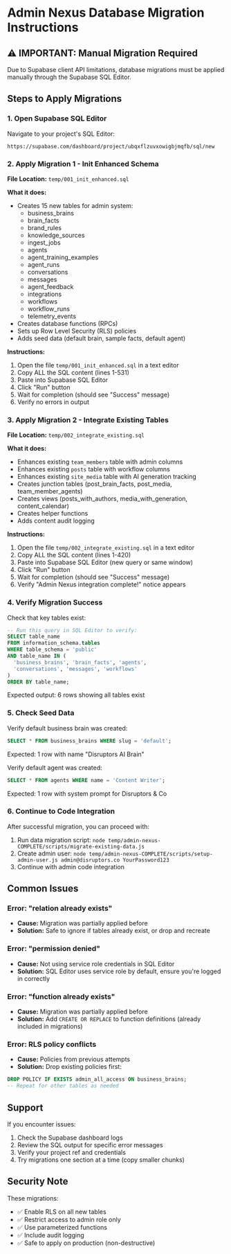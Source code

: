 # Admin Nexus Database Migration Instructions

## ⚠️ IMPORTANT: Manual Migration Required

Due to Supabase client API limitations, database migrations must be applied manually through the Supabase SQL Editor.

## Steps to Apply Migrations

### 1. Open Supabase SQL Editor

Navigate to your project's SQL Editor:
```
https://supabase.com/dashboard/project/ubqxflzuvxowigbjmqfb/sql/new
```

### 2. Apply Migration 1 - Init Enhanced Schema

**File Location:** `temp/001_init_enhanced.sql`

**What it does:**
- Creates 15 new tables for admin system:
  - business_brains
  - brain_facts
  - brand_rules
  - knowledge_sources
  - ingest_jobs
  - agents
  - agent_training_examples
  - agent_runs
  - conversations
  - messages
  - agent_feedback
  - integrations
  - workflows
  - workflow_runs
  - telemetry_events
- Creates database functions (RPCs)
- Sets up Row Level Security (RLS) policies
- Adds seed data (default brain, sample facts, default agent)

**Instructions:**
1. Open the file `temp/001_init_enhanced.sql` in a text editor
2. Copy ALL the SQL content (lines 1-531)
3. Paste into Supabase SQL Editor
4. Click "Run" button
5. Wait for completion (should see "Success" message)
6. Verify no errors in output

### 3. Apply Migration 2 - Integrate Existing Tables

**File Location:** `temp/002_integrate_existing.sql`

**What it does:**
- Enhances existing `team_members` table with admin columns
- Enhances existing `posts` table with workflow columns
- Enhances existing `site_media` table with AI generation tracking
- Creates junction tables (post_brain_facts, post_media, team_member_agents)
- Creates views (posts_with_authors, media_with_generation, content_calendar)
- Creates helper functions
- Adds content audit logging

**Instructions:**
1. Open the file `temp/002_integrate_existing.sql` in a text editor
2. Copy ALL the SQL content (lines 1-420)
3. Paste into Supabase SQL Editor (new query or same window)
4. Click "Run" button
5. Wait for completion (should see "Success" message)
6. Verify "Admin Nexus integration complete!" notice appears

### 4. Verify Migration Success

Check that key tables exist:
```sql
-- Run this query in SQL Editor to verify:
SELECT table_name
FROM information_schema.tables
WHERE table_schema = 'public'
AND table_name IN (
  'business_brains', 'brain_facts', 'agents',
  'conversations', 'messages', 'workflows'
)
ORDER BY table_name;
```

Expected output: 6 rows showing all tables exist

### 5. Check Seed Data

Verify default business brain was created:
```sql
SELECT * FROM business_brains WHERE slug = 'default';
```

Expected: 1 row with name "Disruptors AI Brain"

Verify default agent was created:
```sql
SELECT * FROM agents WHERE name = 'Content Writer';
```

Expected: 1 row with system prompt for Disruptors & Co

### 6. Continue to Code Integration

After successful migration, you can proceed with:
1. Run data migration script: `node temp/admin-nexus-COMPLETE/scripts/migrate-existing-data.js`
2. Create admin user: `node temp/admin-nexus-COMPLETE/scripts/setup-admin-user.js admin@disruptors.co YourPassword123`
3. Continue with admin code integration

## Common Issues

### Error: "relation already exists"
- **Cause:** Migration was partially applied before
- **Solution:** Safe to ignore if tables already exist, or drop and recreate

### Error: "permission denied"
- **Cause:** Not using service role credentials in SQL Editor
- **Solution:** SQL Editor uses service role by default, ensure you're logged in correctly

### Error: "function already exists"
- **Cause:** Migration was partially applied before
- **Solution:** Add `CREATE OR REPLACE` to function definitions (already included in migrations)

### Error: RLS policy conflicts
- **Cause:** Policies from previous attempts
- **Solution:** Drop existing policies first:
```sql
DROP POLICY IF EXISTS admin_all_access ON business_brains;
-- Repeat for other tables as needed
```

## Support

If you encounter issues:
1. Check the Supabase dashboard logs
2. Review the SQL output for specific error messages
3. Verify your project ref and credentials
4. Try migrations one section at a time (copy smaller chunks)

## Security Note

These migrations:
- ✅ Enable RLS on all new tables
- ✅ Restrict access to admin role only
- ✅ Use parameterized functions
- ✅ Include audit logging
- ✅ Safe to apply on production (non-destructive)
